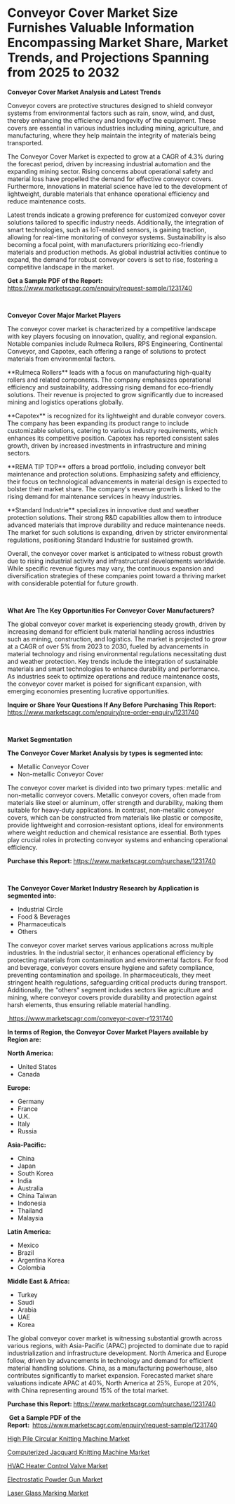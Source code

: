 <p><h1>Conveyor Cover Market Size Furnishes Valuable Information Encompassing Market Share, Market Trends, and Projections Spanning from 2025 to 2032</h1></p><p><strong>Conveyor Cover Market Analysis and Latest Trends</strong></p>
<p><p>Conveyor covers are protective structures designed to shield conveyor systems from environmental factors such as rain, snow, wind, and dust, thereby enhancing the efficiency and longevity of the equipment. These covers are essential in various industries including mining, agriculture, and manufacturing, where they help maintain the integrity of materials being transported.</p><p>The Conveyor Cover Market is expected to grow at a CAGR of 4.3% during the forecast period, driven by increasing industrial automation and the expanding mining sector. Rising concerns about operational safety and material loss have propelled the demand for effective conveyor covers. Furthermore, innovations in material science have led to the development of lightweight, durable materials that enhance operational efficiency and reduce maintenance costs.</p><p>Latest trends indicate a growing preference for customized conveyor cover solutions tailored to specific industry needs. Additionally, the integration of smart technologies, such as IoT-enabled sensors, is gaining traction, allowing for real-time monitoring of conveyor systems. Sustainability is also becoming a focal point, with manufacturers prioritizing eco-friendly materials and production methods. As global industrial activities continue to expand, the demand for robust conveyor covers is set to rise, fostering a competitive landscape in the market.</p></p>
<p><strong>Get a Sample PDF of the Report:&nbsp;</strong> <a href="https://www.marketscagr.com/enquiry/request-sample/1231740?utm_campaign=1901&utm_medium=2&utm_source=Github&utm_content=ia&utm_term=10042025&utm_id=conveyor-cover">https://www.marketscagr.com/enquiry/request-sample/1231740</a></p>
<p>&nbsp;</p>
<p><strong>Conveyor Cover Major Market Players</strong></p>
<p><p>The conveyor cover market is characterized by a competitive landscape with key players focusing on innovation, quality, and regional expansion. Notable companies include Rulmeca Rollers, RPS Engineering, Continental Conveyor, and Capotex, each offering a range of solutions to protect materials from environmental factors.</p><p>**Rulmeca Rollers** leads with a focus on manufacturing high-quality rollers and related components. The company emphasizes operational efficiency and sustainability, addressing rising demand for eco-friendly solutions. Their revenue is projected to grow significantly due to increased mining and logistics operations globally.</p><p>**Capotex** is recognized for its lightweight and durable conveyor covers. The company has been expanding its product range to include customizable solutions, catering to various industry requirements, which enhances its competitive position. Capotex has reported consistent sales growth, driven by increased investments in infrastructure and mining sectors.</p><p>**REMA TIP TOP** offers a broad portfolio, including conveyor belt maintenance and protection solutions. Emphasizing safety and efficiency, their focus on technological advancements in material design is expected to bolster their market share. The company's revenue growth is linked to the rising demand for maintenance services in heavy industries.</p><p>**Standard Industrie** specializes in innovative dust and weather protection solutions. Their strong R&D capabilities allow them to introduce advanced materials that improve durability and reduce maintenance needs. The market for such solutions is expanding, driven by stricter environmental regulations, positioning Standard Industrie for sustained growth.</p><p>Overall, the conveyor cover market is anticipated to witness robust growth due to rising industrial activity and infrastructural developments worldwide. While specific revenue figures may vary, the continuous expansion and diversification strategies of these companies point toward a thriving market with considerable potential for future growth.</p></p>
<p>&nbsp;</p>
<p><strong>What Are The Key Opportunities For Conveyor Cover Manufacturers?</strong></p>
<p><p>The global conveyor cover market is experiencing steady growth, driven by increasing demand for efficient bulk material handling across industries such as mining, construction, and logistics. The market is projected to grow at a CAGR of over 5% from 2023 to 2030, fueled by advancements in material technology and rising environmental regulations necessitating dust and weather protection. Key trends include the integration of sustainable materials and smart technologies to enhance durability and performance. As industries seek to optimize operations and reduce maintenance costs, the conveyor cover market is poised for significant expansion, with emerging economies presenting lucrative opportunities.</p></p>
<p><strong>Inquire or Share Your Questions If Any Before Purchasing This Report:</strong> <a href="https://www.marketscagr.com/enquiry/pre-order-enquiry/1231740?utm_campaign=1901&utm_medium=2&utm_source=Github&utm_content=ia&utm_term=10042025&utm_id=conveyor-cover">https://www.marketscagr.com/enquiry/pre-order-enquiry/1231740</a></p>
<p>&nbsp;</p>
<p><strong>Market Segmentation</strong></p>
<p><strong>The Conveyor Cover Market Analysis by types is segmented into:</strong></p>
<p><ul><li>Metallic Conveyor Cover</li><li>Non-metallic Conveyor Cover</li></ul></p>
<p><p>The conveyor cover market is divided into two primary types: metallic and non-metallic conveyor covers. Metallic conveyor covers, often made from materials like steel or aluminum, offer strength and durability, making them suitable for heavy-duty applications. In contrast, non-metallic conveyor covers, which can be constructed from materials like plastic or composite, provide lightweight and corrosion-resistant options, ideal for environments where weight reduction and chemical resistance are essential. Both types play crucial roles in protecting conveyor systems and enhancing operational efficiency.</p></p>
<p><strong>Purchase this Report:&nbsp;</strong><a href="https://www.marketscagr.com/purchase/1231740?utm_campaign=1901&utm_medium=2&utm_source=Github&utm_content=ia&utm_term=10042025&utm_id=conveyor-cover">https://www.marketscagr.com/purchase/1231740</a></p>
<p>&nbsp;</p>
<p><strong>The Conveyor Cover Market Industry Research by Application is segmented into:</strong></p>
<p><ul><li>Industrial Circle</li><li>Food & Beverages</li><li>Pharmaceuticals</li><li>Others</li></ul></p>
<p><p>The conveyor cover market serves various applications across multiple industries. In the industrial sector, it enhances operational efficiency by protecting materials from contamination and environmental factors. For food and beverage, conveyor covers ensure hygiene and safety compliance, preventing contamination and spoilage. In pharmaceuticals, they meet stringent health regulations, safeguarding critical products during transport. Additionally, the "others" segment includes sectors like agriculture and mining, where conveyor covers provide durability and protection against harsh elements, thus ensuring reliable material handling.</p></p>
<p><a href="https://www.marketscagr.com/conveyor-cover-r1231740?utm_campaign=1901&utm_medium=2&utm_source=Github&utm_content=ia&utm_term=10042025&utm_id=conveyor-cover">&nbsp;https://www.marketscagr.com/conveyor-cover-r1231740</a></p>
<p><strong>In terms of Region, the Conveyor Cover Market Players available by Region are:</strong></p>
<p>
    <p> <strong> North America: </strong>
        <ul>
            <li>United States</li>
            <li>Canada</li>
        </ul>
        </p> 
    <p> <strong> Europe: </strong>
        <ul>
            <li>Germany</li>
            <li>France</li>
            <li>U.K.</li>
            <li>Italy</li>
            <li>Russia</li>
        </ul>
        </p> 
    <p> <strong> Asia-Pacific: </strong>
        <ul>
            <li>China</li>
            <li>Japan</li>
            <li>South Korea</li>
            <li>India</li>
            <li>Australia</li>
            <li>China Taiwan</li>
            <li>Indonesia</li>
            <li>Thailand</li>
            <li>Malaysia</li>
        </ul>
        </p> 
    <p> <strong> Latin America: </strong>
        <ul>
            <li>Mexico</li>
            <li>Brazil</li>
            <li>Argentina Korea</li>
            <li>Colombia</li>
        </ul>
        </p> 
    <p> <strong> Middle East & Africa: </strong>
        <ul>
            <li>Turkey</li>
            <li>Saudi</li>
            <li>Arabia</li>
            <li>UAE</li>
            <li>Korea</li>
        </ul>
    </p>
    </p>
<p><p>The global conveyor cover market is witnessing substantial growth across various regions, with Asia-Pacific (APAC) projected to dominate due to rapid industrialization and infrastructure development. North America and Europe follow, driven by advancements in technology and demand for efficient material handling solutions. China, as a manufacturing powerhouse, also contributes significantly to market expansion. Forecasted market share valuations indicate APAC at 40%, North America at 25%, Europe at 20%, with China representing around 15% of the total market.</p></p>
<p><strong>Purchase this Report: </strong><a href="https://www.marketscagr.com/purchase/1231740?utm_campaign=1901&utm_medium=2&utm_source=Github&utm_content=ia&utm_term=10042025&utm_id=conveyor-cover">https://www.marketscagr.com/purchase/1231740</a></p>
<p>&nbsp;<strong>Get a Sample PDF of the Report:&nbsp;&nbsp;</strong><a href="https://www.marketscagr.com/enquiry/request-sample/1231740?utm_campaign=1901&utm_medium=2&utm_source=Github&utm_content=ia&utm_term=10042025&utm_id=conveyor-cover">https://www.marketscagr.com/enquiry/request-sample/1231740</a></p>
<p><strong></strong></p>
<p><p><a href="https://github.com/lugnabirue/Market-Research-Report-List-1/blob/main/high-pile-circular-knitting-machine-market.md?utm_campaign=1901&utm_medium=2&utm_source=Github&utm_content=ia&utm_term=10042025&utm_id=conveyor-cover">High Pile Circular Knitting Machine Market</a></p><p><a href="https://github.com/shpirttangim48/Market-Research-Report-List-1/blob/main/computerized-jacquard-knitting-machine-market.md?utm_campaign=1901&utm_medium=2&utm_source=Github&utm_content=ia&utm_term=10042025&utm_id=conveyor-cover">Computerized Jacquard Knitting Machine Market</a></p><p><a href="https://github.com/snelldimkeod/Market-Research-Report-List-1/blob/main/hvac-heater-control-valve-market.md?utm_campaign=1901&utm_medium=2&utm_source=Github&utm_content=ia&utm_term=10042025&utm_id=conveyor-cover">HVAC Heater Control Valve Market</a></p><p><a href="https://github.com/kitkaeberz5z/Market-Research-Report-List-1/blob/main/electrostatic-powder-gun-market.md?utm_campaign=1901&utm_medium=2&utm_source=Github&utm_content=ia&utm_term=10042025&utm_id=conveyor-cover">Electrostatic Powder Gun Market</a></p><p><a href="https://github.com/gakpasulgun/Market-Research-Report-List-1/blob/main/laser-glass-marking-market.md?utm_campaign=1901&utm_medium=2&utm_source=Github&utm_content=ia&utm_term=10042025&utm_id=conveyor-cover">Laser Glass Marking Market</a></p></p>